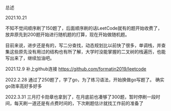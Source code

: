 总述

2021.10.21 

不知不觉间顺序刷了150题了，后面顺序刷的话LeetCode就有的题开始收费了，放弃原先到200题开始进行随机题的打算，现在开始做随机题。

目前来说，进步还是有的，写二分查找，动态规划比以前快了很多，单调栈，并查集这些原先没有用过的结构也有所了解，大学时没能掌握的二叉树的栈遍历，也能写出来了，继续加油吧。

2021.12.9
补上github连接
https://github.com/formatjn2019/leetcode

2022.2.28
通过了250题了，学了go，为了练习语法，开始换做go写题了。
确实go效率高好多好多


2022.3.31
三月打卡勋章也拿到了，在月底前也凑够了300题，暂时停刷一段时间，每天刷一道还是有点费时间的，下次刷题估计就找工作前的准备了
